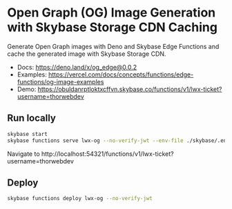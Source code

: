 # Open Graph (OG) Image Generation with Skybase Storage CDN Caching

Generate Open Graph images with Deno and Skybase Edge Functions and cache the generated image with Skybase Storage CDN.

- Docs: https://deno.land/x/og_edge@0.0.2
- Examples: https://vercel.com/docs/concepts/functions/edge-functions/og-image-examples
- Demo: https://obuldanrptloktxcffvn.skybase.co/functions/v1/lwx-ticket?username=thorwebdev

## Run locally

```bash
skybase start
skybase functions serve lwx-og --no-verify-jwt --env-file ./skybase/.env.local
```

Navigate to http://localhost:54321/functions/v1/lwx-ticket?username=thorwebdev

## Deploy

```bash
skybase functions deploy lwx-og --no-verify-jwt
```
